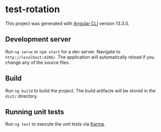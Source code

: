 # test-rotation

This project was generated with [Angular CLI](https://github.com/angular/angular-cli) version 13.3.0.

## Development server

Run `ng serve` or `npm start` for a dev server. Navigate to `http://localhost:4200/`. The application will automatically reload if you change any of the source files.

## Build

Run `ng build` to build the project. The build artifacts will be stored in the `dist/` directory.

## Running unit tests

Run `ng test` to execute the unit tests via [Karma](https://karma-runner.github.io).